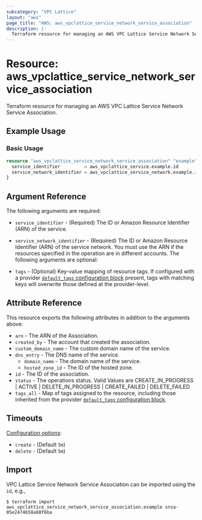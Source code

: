 ```yaml
---
subcategory: "VPC Lattice"
layout: "aws"
page_title: "AWS: aws_vpclattice_service_network_service_association"
description: |-
  Terraform resource for managing an AWS VPC Lattice Service Network Service Association.
---
```


# Resource: aws_vpclattice_service_network_service_association

Terraform resource for managing an AWS VPC Lattice Service Network Service Association.

## Example Usage

### Basic Usage

```terraform
resource "aws_vpclattice_service_network_service_association" "example" {
  service_identifier         = aws_vpclattice_service.example.id
  service_network_identifier = aws_vpclattice_service_network.example.id
}
```

## Argument Reference

The following arguments are required:

* `service_identifier` - (Required) The ID or Amazon Resource Identifier (ARN) of the service.
* `service_network_identifier` - (Required) The ID or Amazon Resource Identifier (ARN) of the service network. You must use the ARN if the resources specified in the operation are in different accounts.
The following arguments are optional:

* `tags` - (Optional) Key-value mapping of resource tags. If configured with a provider [`default_tags` configuration block](/docs/providers/aws/index.html#default_tags-configuration-block) present, tags with matching keys will overwrite those defined at the provider-level.

## Attribute Reference

This resource exports the following attributes in addition to the arguments above:

* `arn` - The ARN of the Association.
* `created_by` - The account that created the association.
* `custom_domain_name` - The custom domain name of the service.
* `dns_entry` - The DNS name of the service.
    * `domain_name` - The domain name of the service.
    * `hosted_zone_id` - The ID of the hosted zone.
* `id` - The ID of the association.
* `status` - The operations status. Valid Values are CREATE_IN_PROGRESS | ACTIVE | DELETE_IN_PROGRESS | CREATE_FAILED | DELETE_FAILED
* `tags_all` - Map of tags assigned to the resource, including those inherited from the provider [`default_tags` configuration block](/docs/providers/aws/index.html#default_tags-configuration-block).

## Timeouts

[Configuration options](https://developer.hashicorp.com/terraform/language/resources/syntax#operation-timeouts):

* `create` - (Default `5m`)
* `delete` - (Default `5m`)

## Import

VPC Lattice Service Network Service Association can be imported using the `id`, e.g.,

```
$ terraform import aws_vpclattice_service_network_service_association.example snsa-05e2474658a88f6ba
```
